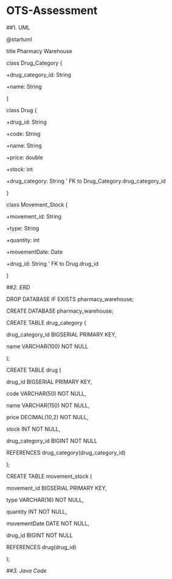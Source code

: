 # OTS-Assessment

##1. UML


@startuml

title Pharmacy Warehouse


class Drug_Category {

  +drug_category_id: String
  
  +name: String

}

class Drug {

+drug_id: String

+code: String

+name: String

+price: double

+stock: int

+drug_category: String   ' FK to Drug_Category.drug_category_id

}

class Movement_Stock {

+movement_id: String

+type: String

+quantity: int

+movementDate: Date

+drug_id: String         ' FK to Drug.drug_id

}


##*2. ERD*

DROP DATABASE IF EXISTS pharmacy_warehouse;

CREATE DATABASE pharmacy_warehouse;


CREATE TABLE drug_category (

drug_category_id BIGSERIAL PRIMARY KEY,

name VARCHAR(100) NOT NULL

);


CREATE TABLE drug (

drug_id BIGSERIAL PRIMARY KEY,

code VARCHAR(50) NOT NULL,

name VARCHAR(150) NOT NULL,

price DECIMAL(10,2) NOT NULL,

stock INT NOT NULL,

drug_category_id BIGINT NOT NULL

REFERENCES drug_category(drug_category_id)

);


CREATE TABLE movement_stock (

movement_id BIGSERIAL PRIMARY KEY,

type VARCHAR(16) NOT NULL,

quantity INT NOT NULL,

movementDate DATE NOT NULL,

drug_id BIGINT NOT NULL

REFERENCES drug(drug_id)

);



##*3. Java Code*
